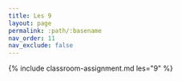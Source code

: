 ```yaml
---
title: Les 9
layout: page
permalink: :path/:basename
nav_order: 11
nav_exclude: false
---
```


{% include classroom-assignment.md les="9" %}





